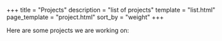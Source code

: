 +++
title = "Projects"
description = "list of projects"
template = "list.html"
page_template = "project.html"
sort_by = "weight"
+++

Here are some projects we are working on:
